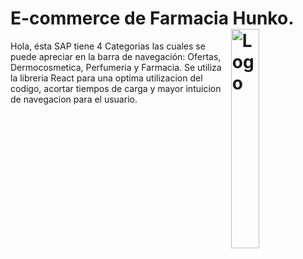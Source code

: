 # E-commerce de Farmacia Hunko.  <img alt="Logo" align="right" src="https://firebasestorage.googleapis.com/v0/b/hunko-farmacia.appspot.com/o/Hunko-SinFondo.png?alt=media&token=ca4a72c3-eb57-41a9-af67-e1987e7f4611" width="30%" />

Hola, ésta SAP tiene 4 Categorias las cuales se puede apreciar en la barra de navegación: Ofertas, Dermocosmetica, Perfumeria y Farmacia.
Se utiliza la libreria React para una optima utilizacion del codigo, acortar tiempos de carga y mayor intuicion de navegacion para el usuario.










